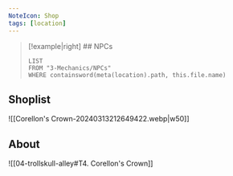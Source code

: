 ```yaml
---
NoteIcon: Shop
tags: [location]
---
```


> [!example|right]  ## NPCs
> ```dataview
> LIST
> FROM "3-Mechanics/NPCs"
> WHERE containsword(meta(location).path, this.file.name)
> ```

## Shoplist 
![[Corellon's Crown-20240313212649422.webp|w50]]

## About
![[04-trollskull-alley#T4. Corellon's Crown]]